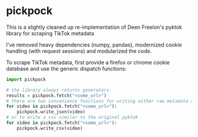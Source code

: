 # pickpock

This is a slightly cleaned up re-implementation of Deen Freelon's pyktok library for scraping TikTok metadata

I've removed heavy dependencies (numpy, pandas), modernized cookie handling (with request sessions) and modularized the code.

To scrape TikTok metadata, first provide a firefox or chrome cookie database and use the generic dispatch functions:

```python
import pickpock 

# the library always returns generators
results = pickpock.fetch("<some_url>")
# there are two convenience functions for writing either raw metadata as jsonlines
for video in pickpock.fetch("<some_url>"):
    pickpock.write_json(video)
# or to write a csv similar to the original pyktok
for video in pickpock.fetch("<some_url>"):
    pickpock.write_csv(video)
```